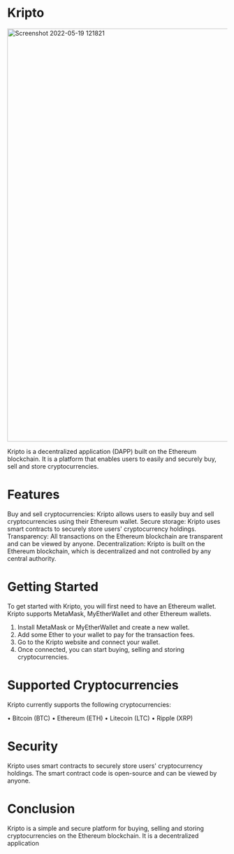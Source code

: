 # Kripto
<img width="945" alt="Screenshot 2022-05-19 121821" src="https://user-images.githubusercontent.com/98521870/172559377-f614a122-7cd1-4437-8fd5-ef64feb3dfca.png">

Kripto is a decentralized application (DAPP) built on the Ethereum blockchain. It is a platform that enables users to easily and securely buy, sell and store cryptocurrencies.

# Features

Buy and sell cryptocurrencies: Kripto allows users to easily buy and sell cryptocurrencies using their Ethereum wallet.
Secure storage: Kripto uses smart contracts to securely store users' cryptocurrency holdings.
Transparency: All transactions on the Ethereum blockchain are transparent and can be viewed by anyone.
Decentralization: Kripto is built on the Ethereum blockchain, which is decentralized and not controlled by any central authority.

# Getting Started

To get started with Kripto, you will first need to have an Ethereum wallet. Kripto supports MetaMask, MyEtherWallet and other Ethereum wallets.

1. Install MetaMask or MyEtherWallet and create a new wallet.
2. Add some Ether to your wallet to pay for the transaction fees.
3. Go to the Kripto website and connect your wallet.
3. Once connected, you can start buying, selling and storing cryptocurrencies.

# Supported Cryptocurrencies

Kripto currently supports the following cryptocurrencies:

• Bitcoin (BTC)
• Ethereum (ETH)
• Litecoin (LTC)
• Ripple (XRP)

# Security

Kripto uses smart contracts to securely store users' cryptocurrency holdings. The smart contract code is open-source and can be viewed by anyone.

# Conclusion

Kripto is a simple and secure platform for buying, selling and storing cryptocurrencies on the Ethereum blockchain. It is a decentralized application
